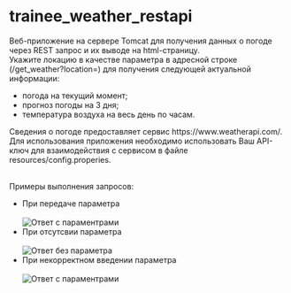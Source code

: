 # trainee_weather_restapi

Веб-приложение на сервере Tomcat для получения данных о погоде через REST запрос и их выводе на html-страницу.
<br> Укажите локацию в качестве параметра в адресной строке (/get_weather?location=) для получения следующей актуальной информации: 
- погода на текущий момент;
- прогноз погоды на 3 дня;
- температура воздуха на весь день по часам.
<p> Cведения о погоде предоставляет сервис https://www.weatherapi.com/.
Для использования приложения необходимо использовать Ваш API-ключ для взаимодействия с сервисом в файле resources/config.properies.

<br> Примеры выполнения запросов:
- При передаче параметра
<br><br> ![Ответ с параментрами](https://github.com/valentinkd3/trainee_weather_restapi/blob/a7b58ba088e8e5cac262a5b134bc0003d3ea4837/img/WithParam.png)
- При отсутсвии параметра
<br><br> ![Ответ без параметра](https://github.com/valentinkd3/trainee-weather-rest/blob/dcedd798a651742c7ae2cfb5adf9e58511d9c785/img/WithoutParam.png)
- При некорректном введении параметра
<br><br> ![Ответ с параментрами](https://github.com/valentinkd3/trainee-weather-rest/blob/dcedd798a651742c7ae2cfb5adf9e58511d9c785/img/Incorrect.png)



